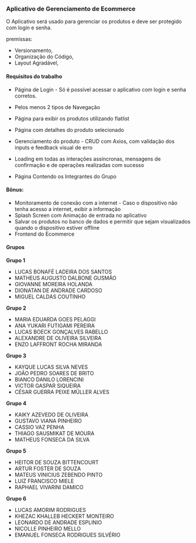 ### Aplicativo de Gerenciamento de Ecommerce

O Aplicativo será usado para gerenciar os produtos e deve ser protegido com login e senha.

premissas:

- Versionamento,
- Organização do Código,
- Layout Agradável,

#### Requisitos do trabalho

- Página de Login - Só é possível acessar o aplicativo com login e senha corretos.

- Pelos menos 2 tipos de Navegação

- Página para exibir os produtos utilizando flatlist

- Página com detalhes do produto selecionado

- Gerenciamento do produto - CRUD com Axios, com validação dos inputs e feedback visual de erro

- Loading em todas as interações assíncronas, mensagens de confirmação e de operações realizadas com sucesso

- Página Contendo os Integrantes do Grupo

#### Bônus:

- Monitoramento de conexão com a internet - Caso o dispositivo não tenha acesso a internet, exibir a informação
- Splash Screen com Animação de entrada no aplicativo
- Salvar os produtos no banco de dados e permitir que sejam visualizados quando o dispositivo estiver offline
- Frontend do Ecommerce

#### Grupos

**Grupo 1**

- LUCAS BONAFÉ LADEIRA DOS SANTOS
- MATHEUS AUGUSTO DALBONE GUSMÃO
- GIOVANNE MOREIRA HOLANDA
- DIONATAN DE ANDRADE CARDOSO
- MIGUEL CALDAS COUTINHO

**Grupo 2**

- MARIA EDUARDA GOES PELAGGI
- ANA YUKARI FUTIGAMI PEREIRA
- LUCAS BOECK GONÇALVES RABELLO
- ALEXANDRE DE OLIVEIRA SILVEIRA
- ENZO LAFFRONT ROCHA MIRANDA

**Grupo 3**

- KAYQUE LUCAS SILVA NEVES
- JOÃO PEDRO SOARES DE BRITO
- BIANCO DANILO LORENCINI
- VICTOR GASPAR SIQUEIRA
- CÉSAR GUERRA PEIXE MÜLLER ALVES

**Grupo 4**

- KAIKY AZEVEDO DE OLIVEIRA
- GUSTAVO VIANA PINHEIRO
- CASSIO VAZ PENHA
- THIAGO SAUSMIKAT DE MOURA
- MATHEUS FONSECA DA SILVA

**Grupo 5**

- HEITOR DE SOUZA BITTENCOURT
- ARTUR FOSTER DE SOUZA
- MATEUS VINICIUS ZEBENDO PINTO
- LUIZ FRANCISCO MIELE
- RAPHAEL VIVARINI DAMICO

**Grupo 6**

- LUCAS AMORIM RODRIGUES
- KHEZAC KHALLEB HECKERT MONTEIRO
- LEONARDO DE ANDRADE ESPLINIO
- NICOLLE PINHEIRO MELLO
- EMANUEL FONSECA RODRIGUES SILVÉRIO
